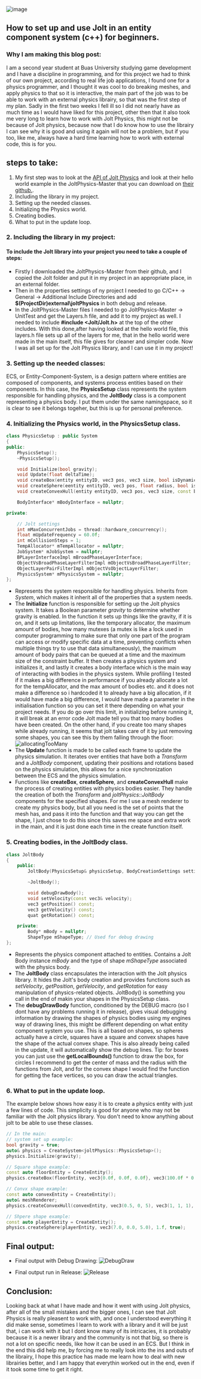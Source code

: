 ![image](https://github.com/AnnedeGeus01/AnnedeGeus01.github.io/assets/144111374/34e2f9bb-eb1d-40d0-84bb-2bf0b4742d57)


## How to set up and use Jolt in an entity component system (c++) for beginners.

###  Why I am making this blog post:
I am a second year student at Buas University studying game development and I have a discipline in programming, and for this project we had to think of our own project, according to real life job applications, I found one for a physics programmer, and I thought it was cool to do breaking meshes, and apply physics to that so it is interactive, the main part of the job was to be able to work with an external physics librairy, so that was the first step of my plan. Sadly in the first two weeks I fell ill so I did not nearly have as much time as I would have liked for this project, other then that it also took me very long to learn how to work with Jolt Physics, this might not be because of Jolt physics, because now that I do know how to use the librairy I can see why it is good and using it again will not be a problem, but if you too, like me, always have a hard time learning how to work with external code, this is for you.

## steps to take:
1. My first step was to look at the [API of Jolt Physics](https://jrouwe.github.io/JoltPhysics/) and look at their hello world example in the JoltPhysics-Master that you can download on [their github.](https://www.google.com). 
2. Including the library in my project.
3. Setting up the needed classes.
4. Initializing the Physics world.
5. Creating bodies.
6. What to put in the update loop.

### 2. Including the library in my project:
#### To include the Jolt library into your project you need to take a couple of steps:
- Firstly I downloaded the JoltPhysics-Master from their github, and I copied the Jolt folder and put it in my project in an appropriate place, in an external folder.
- Then in the properties settings of ny project I needed to go C/C++ -> General -> Additional Include Directories and add **$(ProjectDir)external\joltPhysics** in both debug and release.
- In the JoltPhysics-Master files I needed to go JoltPhysics-Master -> UnitTest and get the Layers.h file, and add it to my project as well. I needed to include **#include <Jolt/Jolt.h>** at the top of the other includes. With this done,after having looked at the hello world file, this layers.h file sets up all of the layers for me, that in the hello world were made in the main itself, this file gives for cleaner and simpler code.
Now I was all set up for the Jolt Physics library, and I can use it in my project!

### 3. Setting up the needed classes:
ECS, or Entity-Component-System, is a design pattern where entities are composed of components, and systems process entities based on their components. In this case, the **PhysicsSetup** class represents the system responsible for handling physics, and the **JoltBody** class is a component representing a physics body. I put them under the same namingspace, so it is clear to see it belongs togeher, but this is up for personal preference.

### 4. Initializing the Physics world, in the PhysicsSetup class.
```c++
class PhysicsSetup : public System
{
public:
    PhysicsSetup();
    ~PhysicsSetup();

    void Initialize(bool gravity);
    void Update(float deltaTime);
    void createBox(entity entityID, vec3 pos, vec3 size, bool isDynamic);
    void createSphere(eentity entityID, vec3 pos, float radius, bool isDynamic);
    void createConvexHull(entity entityID, vec3 pos, vec3 size, const bee::MeshRenderer& meshRenderer, bool isDynamic);

    BodyInterface* mBodyInterface = nullptr;                           // The physics system that simulates the world

private:

    // Jolt settings
    int mMaxConcurrentJobs = thread::hardware_concurrency();           // How many jobs to run in parallel
    float mUpdateFrequency = 60.0f;                                    // Physics update frequency
    int mCollisionSteps = 1;                                           // How many collision detection steps per physics update
    TempAllocator* mTempAllocator = nullptr;                           // Allocator for temporary allocations
    JobSystem* mJobSystem = nullptr;                                   // The job system that runs physics jobs
    BPLayerInterfaceImpl mBroadPhaseLayerInterface;                    // The broadphase layer interface that maps object layers to broadphase layers
    ObjectVsBroadPhaseLayerFilterImpl mObjectVsBroadPhaseLayerFilter;  // Class that filters object vs broadphase layers
    ObjectLayerPairFilterImpl mObjectVsObjectLayerFilter;              // Class that filters object vs object layers
    PhysicsSystem* mPhysicsSystem = nullptr;                           // The physics system that simulates the world
};
```
- Represents the system responsible for handling physics. Inherits from *System*, which makes it inherit all of the properties that a system needs.
- The **Initialize** function is responsible for setting up the Jolt physics system. It takes a Boolean parameter *gravity* to determine whether gravity is enabled. In the function it sets up things like the gravity, if it is on, and it sets up limitations, like the temporary allocator, the maximum amount of bodies, how many mutexes (a mutex is like a lock used in computer programming to make sure that only one part of the program can access or modify specific data at a time, preventing conflicts when multiple things try to use that data simultaneously), the maximum amount of body pairs that can be queued at a time and the maximum size of the constraint buffer. It then creates a physics system and initializes it, and lastly it creates a body interface which is the main way of interacting with bodies in the physics system. While profiling I tested if it makes a big difference in performance if you already allocate a lot for the tempAllocator, and the max amount of bodies etc. and it does not make a difference so i hardcoded it to already have a big allocation, if it would have made a big difference, I would have made a parameter in the initialisation function so you can set it there depending on what your project needs. If you do go over this limit, in initializing before running it, it will break at an error code Jolt made tell you that too many bodies have been created. On the other hand, if you create too many shapes while already running, it seems that jolt takes care of it by just removing some shapes, you can see this by them falling through the floor:
![allocatingTooMany](https://github.com/AnnedeGeus01/AnnedeGeus01.github.io/assets/144111374/9e945638-527b-4f4b-8009-7f35e1aec124)
- The **Update** function is made to be called each frame to update the physics simulation. It iterates over entities that have both a *Transform* and a *JoltBody* component, updating their positions and rotations based on the physics simulation, this allows for a nice synchronization between the ECS and the physics simulation.
- Functions like **createBox**, **createSphere**, and **createConvexHull** make the process of creating entities with physics bodies easier. They handle the creation of both the *Transform* and *joltPhysics::JoltBody* components for the specified shapes. For me I use a mesh renderer to create my physics body, but all you need is the set of points that the mesh has, and pass it into the function and that way you can get the shape, I just chose to do this since this saves me space and extra work in the main, and it is just done each time in the create function itself.

### 5. Creating bodies, in the JoltBody class.
```c++
class JoltBody
{
    public:
        JoltBody(PhysicsSetup& physicsSetup, BodyCreationSettings settings, ShapeType shapeType);

        ~JoltBody();

        void debugDrawBody();
        void setVelocity(const vec3& velocity);
        vec3 getPosition() const;
        vec3 getVelocity() const;
        quat getRotation() const;

    private:
        Body* mBody = nullptr;
        ShapeType mShapeType; // Used for debug drawing
};
```
- Represents the physics component attached to entities. Contains a Jolt Body instance *mBody* and the type of shape *mShapeType* associated with the physics body.
- The **JoltBody** class encapsulates the interaction with the Jolt physics library. It hides the Jolt's body creation and provides functions such as *setVelocity*, *getPosition*, *getVelocity*, and *getRotation* for easy manipulation of physics-related objects. JoltBody() is something you call in the end of makin your shapes in the PhysicsSetup class.
- The **debugDrawBody** function, conditioned by the DEBUG macro (so I dont have any problems running it in release), gives visual debugging information by drawing the shapes of physics bodies using my engines way of drawing lines, this might be different depending on what entity component system you use. This is all based on shapes, so spheres actually have a circle, squares have a square and convex shapes have the shape of the actual convex shape. This is also already being called in the update, it will automatically show the debug lines. Tip: for boxes you can just use the **getLocalBounds()** function to draw the box, for circles I recommend to get the center of mass and the radius with the functions from Jolt, and for the convex shape I would find the function for getting the face vertices, so you can draw the actual triangles.

### 6. What to put in the update loop.
The example below shows how easy it is to create a physics entity with just a few lines of code. This simplicity is good for anyone who may not be familiar with the Jolt physics library. You don't need to know anything about jolt to be able to use these classes. 

```c++
// In the main:
// system set up example:
bool gravity = true;
auto& physics = CreateSystem<joltPhysics::PhysicsSetup>();
physics.Initialize(gravity);

// Square shape example:
const auto floorEntity = CreateEntity();
physics.createBox(floorEntity, vec3{0.0f, 0.0f, 0.0f}, vec3(100.0f * 0.5f, 100.0f * 0.5f, 1.f), false);

// Convx shape example:
const auto convexEntity = CreateEntity();
auto& meshRenderer;
physics.createConvexHull(convexEntity, vec3(0.5, 0, 5), vec3(1, 1, 1), meshRenderer, true);

// Shpere shape example:
const auto playerEntity = CreateEntity();
physics.createSphere(playerEntity, vec3(7.0, 0.0, 5.0), 1.f, true);
```

## Final output:
- Final output with Debug Drawing:
![DebugDraw](https://github.com/AnnedeGeus01/AnnedeGeus01.github.io/assets/144111374/311e22cb-c6ca-42ff-87ff-cedf720a973f)

- Final output run in Release:
![Release](https://github.com/AnnedeGeus01/AnnedeGeus01.github.io/assets/144111374/464b5631-81a1-4a07-823f-36af10f2a09c)

## Conclusion:
Looking back at what I have made and how it went with using Jolt physics, after all of the small mistakes and the bigger ones, I can see that Jolt Physics is really pleasent to work with, and once I understood everything it did make sense, sometimes I learn to work with a library and it will be just that, i can work with it but I dont know many of its intricacies, it is probably because it is a newer library and the community is not that big, so there is not a lot on specific needs, like how it can be used in an ECS. But I think in the end this did help me, by forcing me to really look into the ins and outs of the librairy, I hope this practice has made me learn how to deal with new librairies better, and I am happy that everythin worked out in the end, even if it took some time to get it right.


